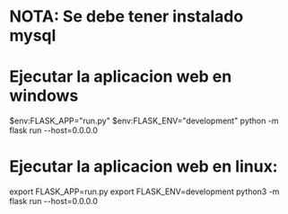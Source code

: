 # NOTA: Se debe tener instalado mysql

# Ejecutar la aplicacion web en windows

$env:FLASK_APP="run.py"
$env:FLASK_ENV="development"
python -m flask run --host=0.0.0.0

# Ejecutar la aplicacion web en linux:

export FLASK_APP=run.py
export FLASK_ENV=development
python3 -m flask run --host=0.0.0.0